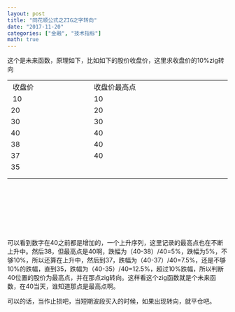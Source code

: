 ```yaml
---
layout: post
title: "同花顺公式之ZIG之字转向"
date: "2017-11-20"
categories: ["金融", "技术指标"]
math: true
---
```


这个是未来函数，原理如下，比如如下的股价收盘价，这里求收盘价的10%zig转向

<table style="height: 315px;" width="377"><tbody><tr><td style="width: 294px;">&nbsp;收盘价</td><td style="width: 521px;">收盘价最高点</td></tr><tr><td style="width: 294px;">&nbsp;10</td><td style="width: 521px;">10</td></tr><tr><td style="width: 294px;">20</td><td style="width: 521px;">20</td></tr><tr><td style="width: 294px;">30</td><td style="width: 521px;">30</td></tr><tr><td style="width: 294px;">40</td><td style="width: 521px;">40</td></tr><tr><td style="width: 294px;">38</td><td style="width: 521px;">40</td></tr><tr><td style="width: 294px;">37</td><td style="width: 521px;">40</td></tr><tr><td style="width: 294px;">35</td><td style="width: 521px;"></td></tr><tr><td style="width: 294px;"></td><td style="width: 521px;"></td></tr><tr><td style="width: 294px;"></td><td style="width: 521px;"></td></tr></tbody></table>

 

可以看到数字在40之前都是增加的，一个上升序列，这里记录的最高点也在不断上升中。然后38，但最高点是40啊，跌幅为（40-38）/40=5%，跌幅为5%，不够10%，所以还算在上升中，然后到37，跌幅为（40-37）/40=7.5%，还是不够10%的跌幅，直到35，跌幅为（40-35）/40=12.5%，超过10%跌幅，所以判断40位置的股价为最高点，并在那点zig转向。这样看这个zig函数就是个未来函数，在40当天，谁知道那点是最高点啊。

可以的话，当作止损吧，当短期波段买入的时候，如果出现转向，就平仓吧。
